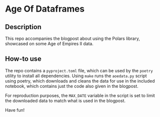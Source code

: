 # Age Of Dataframes

## Description

This repo accompanies the blogpost about using the Polars library, showcased on some Age of Empires II data.

## How-to use

The repo contains a `pyproject.toml` file, which can be used by the `poetry` utility to install all dependencies. Using `make` runs the `aoedata.py` script using poetry, which downloads and cleans the data for use in the included notebook, which contains just the code also given in the blogpost.

For reproduction purposes, the `MAX_DATE` variable in the script is set to limit the downloaded data to match what is used in the blogpost.

Have fun!
